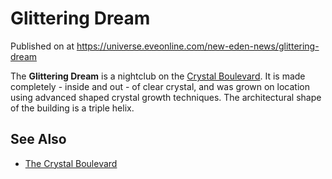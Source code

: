 # Glittering Dream
Published on  at https://universe.eveonline.com/new-eden-news/glittering-dream

The **Glittering Dream** is a nightclub on the [Crystal Boulevard](45ZcfxzqF7v2mqmLksGxYU). It is made completely - inside and out - of clear crystal, and was grown on location using advanced shaped crystal growth techniques. The architectural shape of the building is a triple helix.

See Also
--------
- [The Crystal Boulevard](5S78lsJE2tnuLoV9qcIPe3)
